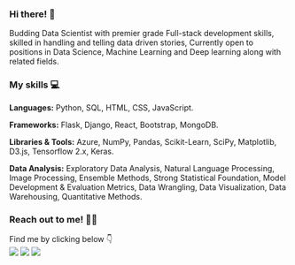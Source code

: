 ### Hi there! 🚀

Budding Data Scientist with premier grade Full-stack development skills, skilled in handling and telling data driven stories, Currently open to positions in Data Science, Machine Learning and Deep learning along with related fields.

### My skills 💻

**Languages:** Python, SQL, HTML, CSS, JavaScript.

**Frameworks:** Flask, Django, React, Bootstrap, MongoDB.

**Libraries & Tools:** Azure, NumPy, Pandas, Scikit-Learn, SciPy, Matplotlib, D3.js, Tensorflow 2.x, Keras.

**Data Analysis:** Exploratory Data Analysis, Natural Language Processing, Image Processing, Ensemble Methods, Strong Statistical Foundation, Model Development & Evaluation Metrics, Data Wrangling, Data Visualization, Data Warehousing, Quantitative Methods.

### Reach out to me! 🕺🏼

Find me by clicking below 👇<br>[<img src="https://img.icons8.com/ios-filled/50/000000/linkedin.png"/>](https://www.linkedin.com/in/madhav-somanath/) [<img src="https://img.icons8.com/ios-filled/50/000000/domain.png"/>](https://madhav-somanath.github.io/PortfolioV2/) [<img src="https://img.icons8.com/ios-filled/50/000000/medium-monogram.png"/>](https://medium.com/@madhav.somanath)
